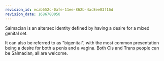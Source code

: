 ```yaml
---
revision_id: ecab652c-0afe-11ee-862b-4ac8ee03f16d
revision_date: 1686780050
---
```


Salmacian is an altersex identity defined by having a desire for a mixed genital set.

It can also be referred to as "bigenital", with the most common presentation being a desire for both a penis and a vagina. Both Cis and Trans people can be Salmacian, all are welcome.